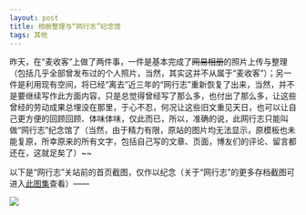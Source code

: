 ```yaml
---
layout: post
title: 相册整理与“网行志”纪念馆
tags: 其他
---
```


昨天，在“麦收客”上做了两件事，一件是基本完成了~~网易相册~~的照片上传与整理（包括几乎全部曾发布过的个人照片，当然，其实这并不从属于“麦收客”）；另一件是利用现有空间，将已经“离去”近三年的“网行志”重新恢复了出来，当然，并不是要继续写作此方面内容，只是总觉得曾经写了那么多，也付出了那么多，让这些曾经的劳动成果总埋没在那里，于心不忍，何况让这些旧文重见天日，也可以让自己更方便的回顾回顾、体味体味，仅此而已，所以，准确的说，此网行志只能叫做“网行志”纪念馆了（当然，由于精力有限，原站的图片均无法显示，原模板也未能复原，所幸原来的所有文字，包括自己写的文章、页面，博友们的评论、留言都还在，这就足矣了）~~

以下是“网行志”关站前的首页截图，仅作以纪念（关于“网行志”的更多存档截图可进入[此图集](http://photo.163.com/cpxxpc/#m=1&aid=259341289&p=1)查看）——

![](http://ohfv138uq.bkt.clouddn.com/webgol.jpg-700)

